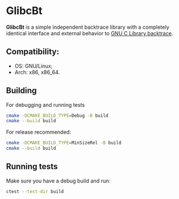 # GlibcBt
__GlibcBt__ is a simple independent backtrace library with a completely identical interface
and external behavior to
[GNU C Library backtrace](https://www.gnu.org/software/libc/manual/html_node/Backtraces.html).

## Compatibility:
- OS: GNU/Linux;
- Arch: x86, x86_64.

## Building
For debugging and running tests
```sh
cmake -DCMAKE_BUILD_TYPE=Debug -B build
cmake --build build
```

For release recommended:
```sh
cmake -DCMAKE_BUILD_TYPE=MinSizeRel -B build
cmake --build build
```

## Running tests
Make sure you have a debug build and run:
```sh
ctest --test-dir build
```
